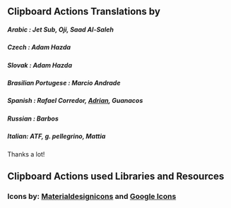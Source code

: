 ## Clipboard Actions Translations by

##### Arabic : Jet Sub, Oji, Saad Al-Saleh
##### Czech : Adam Hazda
##### Slovak : Adam Hazda
##### Brasilian Portugese : Marcio Andrade 
##### Spanish : Rafael Corredor, [Adrian][1], Guanacos
##### Russian : Barbos
##### Italian: ATF, g. pellegrino, Mattia

Thanks a lot!

## Clipboard Actions used Libraries and Resources

### Icons by: [Materialdesignicons][2] and [Google Icons][3]




   [1]: https://twitter.com/olympicwhite
   [2]: https://materialdesignicons.com/
   [3]: https://design.google.com/icons/
